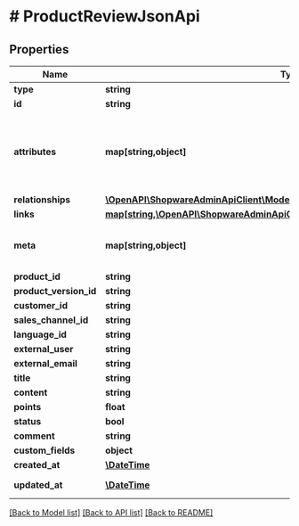 # # ProductReviewJsonApi

## Properties

Name | Type | Description | Notes
------------ | ------------- | ------------- | -------------
**type** | **string** |  |
**id** | **string** |  |
**attributes** | **map[string,object]** | Members of the attributes object (\&quot;attributes\&quot;) represent information about the resource object in which it&#39;s defined. | [optional]
**relationships** | [**\OpenAPI\ShopwareAdminApiClient\Model\ProductReviewJsonApiAllOfRelationships**](ProductReviewJsonApiAllOfRelationships.md) |  | [optional]
**links** | [**map[string,\OpenAPI\ShopwareAdminApiClient\Model\Link]**](Link.md) |  | [optional]
**meta** | **map[string,object]** | Non-standard meta-information that can not be represented as an attribute or relationship. | [optional]
**product_id** | **string** |  |
**product_version_id** | **string** |  | [optional]
**customer_id** | **string** |  | [optional]
**sales_channel_id** | **string** |  |
**language_id** | **string** |  |
**external_user** | **string** |  | [optional]
**external_email** | **string** |  | [optional]
**title** | **string** |  |
**content** | **string** |  |
**points** | **float** |  | [optional]
**status** | **bool** |  | [optional]
**comment** | **string** |  | [optional]
**custom_fields** | **object** |  | [optional]
**created_at** | [**\DateTime**](\DateTime.md) |  | [readonly]
**updated_at** | [**\DateTime**](\DateTime.md) |  | [optional] [readonly]

[[Back to Model list]](../../README.md#models) [[Back to API list]](../../README.md#endpoints) [[Back to README]](../../README.md)
